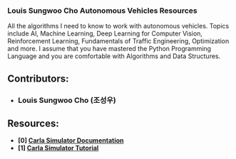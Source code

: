 ### Louis Sungwoo Cho Autonomous Vehicles Resources
All the algorithms I need to know to work with autonomous vehicles. Topics include AI, Machine Learning, Deep Learning for Computer Vision, Reinforcement Learning, Fundamentals of Traffic Engineering, Optimization and more. I assume that you have mastered the Python Programming Language and you are comfortable with Algorithms and Data Structures. 

## Contributors:
- ### Louis Sungwoo Cho (조성우)

## Resources:
- **[0] [Carla Simulator Documentation](https://carla.readthedocs.io/en/latest/)**
- **[1] [Carla Simulator Tutorial]()**
